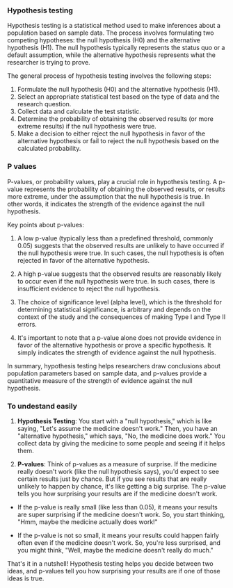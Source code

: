 ### Hypothesis testing 
Hypothesis testing is a statistical method used to make inferences about a population based on sample data. The process involves formulating two competing hypotheses: the null hypothesis (H0) and the alternative hypothesis (H1). The null hypothesis typically represents the status quo or a default assumption, while the alternative hypothesis represents what the researcher is trying to prove.

The general process of hypothesis testing involves the following steps:

1. Formulate the null hypothesis (H0) and the alternative hypothesis (H1).
2. Select an appropriate statistical test based on the type of data and the research question.
3. Collect data and calculate the test statistic.
4. Determine the probability of obtaining the observed results (or more extreme results) if the null hypothesis were true.
5. Make a decision to either reject the null hypothesis in favor of the alternative hypothesis or fail to reject the null hypothesis based on the calculated probability.

### P values

P-values, or probability values, play a crucial role in hypothesis testing. A p-value represents the probability of obtaining the observed results, or results more extreme, under the assumption that the null hypothesis is true. In other words, it indicates the strength of the evidence against the null hypothesis.

Key points about p-values:

1. A low p-value (typically less than a predefined threshold, commonly 0.05) suggests that the observed results are unlikely to have occurred if the null hypothesis were true. In such cases, the null hypothesis is often rejected in favor of the alternative hypothesis.

2. A high p-value suggests that the observed results are reasonably likely to occur even if the null hypothesis were true. In such cases, there is insufficient evidence to reject the null hypothesis.

3. The choice of significance level (alpha level), which is the threshold for determining statistical significance, is arbitrary and depends on the context of the study and the consequences of making Type I and Type II errors.

4. It's important to note that a p-value alone does not provide evidence in favor of the alternative hypothesis or prove a specific hypothesis. It simply indicates the strength of evidence against the null hypothesis.

In summary, hypothesis testing helps researchers draw conclusions about population parameters based on sample data, and p-values provide a quantitative measure of the strength of evidence against the null hypothesis.

### To undestand easily

1. **Hypothesis Testing**: You start with a "null hypothesis," which is like saying, "Let's assume the medicine doesn't work." Then, you have an "alternative hypothesis," which says, "No, the medicine does work." You collect data by giving the medicine to some people and seeing if it helps them.

2. **P-values**: Think of p-values as a measure of surprise. If the medicine really doesn't work (like the null hypothesis says), you'd expect to see certain results just by chance. But if you see results that are really unlikely to happen by chance, it's like getting a big surprise. The p-value tells you how surprising your results are if the medicine doesn't work.

- If the p-value is really small (like less than 0.05), it means your results are super surprising if the medicine doesn't work. So, you start thinking, "Hmm, maybe the medicine actually does work!"
  
- If the p-value is not so small, it means your results could happen fairly often even if the medicine doesn't work. So, you're less surprised, and you might think, "Well, maybe the medicine doesn't really do much."

That's it in a nutshell! Hypothesis testing helps you decide between two ideas, and p-values tell you how surprising your results are if one of those ideas is true.


